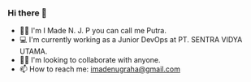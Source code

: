 ### Hi there 👋

<!--
**imadenjp/imadenjp** is a ✨ _special_ ✨ repository because its `README.md` (this file) appears on your GitHub profile.

Here are some ideas to get you started:

- 🔭 I’m currently working on ...
- 🌱 I’m currently learning ...
- 👯 I’m looking to collaborate on ...
- 🤔 I’m looking for help with ...
- 💬 Ask me about ...
- 📫 How to reach me: ...
- 😄 Pronouns: ...
- ⚡ Fun fact: ...
-->

- 🧑‍💻 I'm I Made N. J. P you can call me Putra.
- 💻 I'm currently working as a Junior DevOps at PT. SENTRA VIDYA UTAMA.
- 🙇‍♂️ I'm looking to collaborate with anyone.
- 📫 How to reach me: imadenugraha@gmail.com
